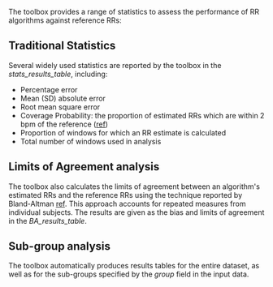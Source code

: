 The toolbox provides a range of statistics to assess the performance of RR algorithms against reference RRs:

## Traditional Statistics
Several widely used statistics are reported by the toolbox in the _stats_results_table_, including:
* Percentage error
* Mean (SD) absolute error
* Root mean square error
* Coverage Probability: the proportion of estimated RRs which are within 2 bpm of the reference ([ref](http://doi.org/10.1080/10543400701376480))
* Proportion of windows for which an RR estimate is calculated
* Total number of windows used in analysis

## Limits of Agreement analysis
The toolbox also calculates the limits of agreement between an algorithm's estimated RRs and the reference RRs using the technique reported by Bland-Altman [ref](http://doi.org/10.1080/10543400701329422). This approach accounts for repeated measures from individual subjects. The results are given as the bias and limits of agreement in the _BA_results_table_.

## Sub-group analysis
The toolbox automatically produces results tables for the entire dataset, as well as for the sub-groups specified by the _group_ field in the input data.